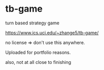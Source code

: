 # tb-game
turn based strategy game

https://www.ics.uci.edu/~zhange5/tb-game/

no license => don't use this anywhere.

Uploaded for portfolio reasons.

also, not at all close to finishing
